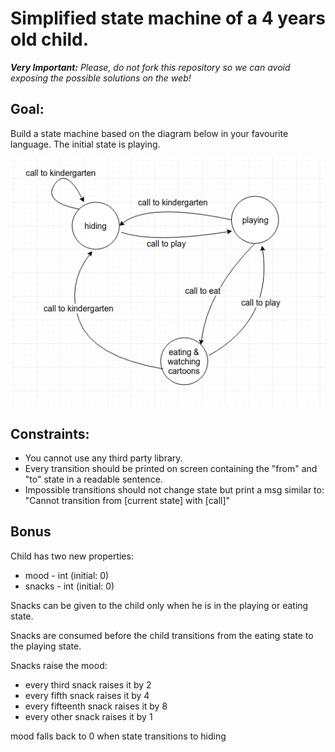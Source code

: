 # Simplified state machine of a 4 years old child.

_**Very Important:**_ _Please, do not fork this repository so we can avoid exposing the possible solutions on the web!_


## Goal:
Build a state machine based on the diagram below in your favourite language.
The initial state is playing.

![States](states.png?raw=true "States")

## Constraints:
* You cannot use any third party library.
* Every transition should be printed on screen containing the "from" and "to" state in a readable sentence.
* Impossible transitions should not change state but print a msg similar to: "Cannot transition from [current state] with [call]"

## Bonus
Child has two new properties:
* mood - int (initial: 0)
* snacks - int (initial: 0)

Snacks can be given to the child only when he is in the playing or eating state.

Snacks are consumed before the child transitions from the eating state to the playing state.

Snacks raise the mood:
* every third snack raises it by 2
* every fifth snack raises it by 4
* every fifteenth snack raises it by 8
* every other snack raises it by 1

mood falls back to 0 when state transitions to hiding
